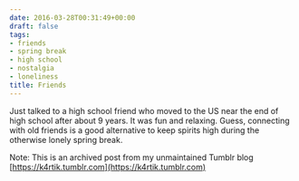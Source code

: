 ```yaml
---
date: 2016-03-28T00:31:49+00:00
draft: false
tags:
- friends
- spring break
- high school
- nostalgia
- loneliness
title: Friends
---
```


<p>Just talked to a high school friend who moved to the US near the end of high school after about 9 years. It was fun and relaxing. Guess, connecting with old friends is a good alternative to keep spirits high during the otherwise lonely spring break.</p>

Note: This is an archived post from my unmaintained Tumblr blog [https://k4rtik.tumblr.com](https://k4rtik.tumblr.com)
